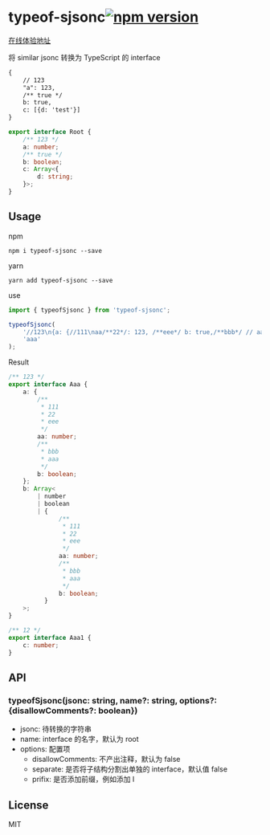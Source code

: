 # typeof-sjsonc[![npm version](https://badge.fury.io/js/typeof-sjsonc.svg)](https://badge.fury.io/js/typeof-sjsonc)

[在线体验地址](https://wulunyi.github.io/typeof-sjsonc-web/build/index.html)

将 similar jsonc 转换为 TypeScript 的 interface

```txt
{
    // 123
    "a": 123,
    /** true */
    b: true,
    c: [{d: 'test'}]
}
```

```typescript
export interface Root {
    /** 123 */
    a: number;
    /** true */
    b: boolean;
    c: Array<{
        d: string;
    }>;
}
```

## Usage

npm

```shell
npm i typeof-sjsonc --save
```

yarn

```shell
yarn add typeof-sjsonc --save
```

use

```typescript
import { typeofSjsonc } from 'typeof-sjsonc';

typeofSjsonc(
    '//123\n{a: {//111\naa/**22*/: 123, /**eee*/ b: true,/**bbb*/ // aaa \n}, b: [123,true, {//111\naa/**22*/: 123, /**eee*/ b: true,/**bbb*/ // aaa \n}]} \n/**12*/{c: 123}',
    'aaa'
);
```

Result

```typescript
/** 123 */
export interface Aaa {
    a: {
        /**
         * 111
         * 22
         * eee
         */
        aa: number;
        /**
         * bbb
         * aaa
         */
        b: boolean;
    };
    b: Array<
        | number
        | boolean
        | {
              /**
               * 111
               * 22
               * eee
               */
              aa: number;
              /**
               * bbb
               * aaa
               */
              b: boolean;
          }
    >;
}

/** 12 */
export interface Aaa1 {
    c: number;
}
```

## API

### typeofSjsonc(jsonc: string, name?: string, options?: {disallowComments?: boolean})

-   jsonc: 待转换的字符串
-   name: interface 的名字，默认为 root
-   options: 配置项
    -   disallowComments: 不产出注释，默认为 false
    -   separate: 是否将子结构分割出单独的 interface，默认值 false
    -   prifix: 是否添加前缀，例如添加 I

## License

MIT
